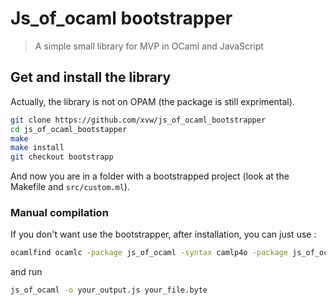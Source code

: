 # Js_of_ocaml bootstrapper
> A simple small library for MVP in OCaml and JavaScript


## Get and install the library
Actually, the library is not on OPAM (the package is still exprimental).

```bash
git clone https://github.com/xvw/js_of_ocaml_bootstrapper
cd js_of_ocaml_bootstapper
make
make install
git checkout bootstrapp
```
And now you are in a folder with a bootstrapped project (look at the Makefile and `src/custom.ml`).

### Manual compilation
If you don't want use the bootstrapper, after installation, you can just use :

```bash
ocamlfind ocamlc -package js_of_ocaml -syntax camlp4o -package js_of_ocaml.syntax -package js_of_ocaml_bootstapper -linkpkg -o your_file.byte your_file.ml
```
and run
```bash
js_of_ocaml -o your_output.js your_file.byte
```

